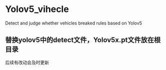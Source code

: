 # Yolov5_vihecle
Detect and judge whether vehicles breaked rules based on Yolov5


替换yolov5中的detect文件，Yolov5x.pt文件放在根目录
------------------------------
后续有改动会及时更新
